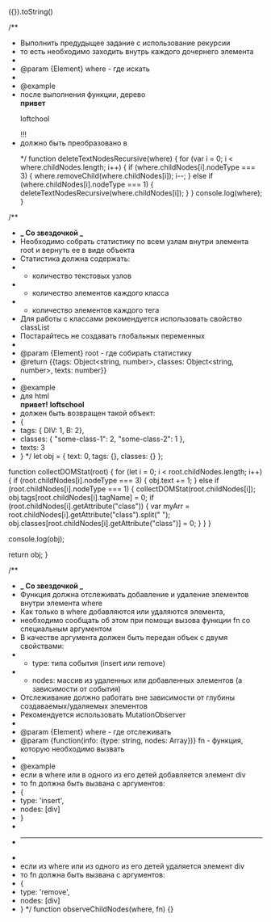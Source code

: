({}).toString()

/\*\*

- Выполнить предудыщее задание с использование рекурсии
- то есть необходимо заходить внутрь каждого дочернего элемента
-
- @param {Element} where - где искать
-
- @example
- после выполнения функции, дерево <span> <div> <b>привет</b> </div> <p>loftchool</p> !!!</span>
- должно быть преобразовано в <span><div><b></b></div><p></p></span>
  \*/
  function deleteTextNodesRecursive(where) {
  for (var i = 0; i < where.childNodes.length; i++) {
  if (where.childNodes[i].nodeType === 3) {
  where.removeChild(where.childNodes[i]);
  i--;
  } else if (where.childNodes[i].nodeType === 1) {
  deleteTextNodesRecursive(where.childNodes[i]);
  }
  }
  console.log(where);
  }

/\*\*

- **_ Со звездочкой _**
- Необходимо собрать статистику по всем узлам внутри элемента root и вернуть ее в виде объекта
- Статистика должна содержать:
- - количество текстовых узлов
- - количество элементов каждого класса
- - количество элементов каждого тега
- Для работы с классами рекомендуется использовать свойство classList
- Постарайтесь не создавать глобальных переменных
-
- @param {Element} root - где собирать статистику
- @return {{tags: Object<string, number>, classes: Object<string, number>, texts: number}}
-
- @example
- для html <div class="some-class-1"><b>привет!</b> <b class="some-class-1 some-class-2">loftschool</b></div>
- должен быть возвращен такой объект:
- {
- tags: { DIV: 1, B: 2},
- classes: { "some-class-1": 2, "some-class-2": 1 },
- texts: 3
- }
  \*/
  let obj = {
  text: 0,
  tags: {},
  classes: {}
  };

function collectDOMStat(root) {
for (let i = 0; i < root.childNodes.length; i++) {
if (root.childNodes[i].nodeType === 3) {
obj.text += 1;
} else if (root.childNodes[i].nodeType === 1) {
collectDOMStat(root.childNodes[i]);
obj.tags[root.childNodes[i].tagName] = 0;
if (root.childNodes[i].getAttribute("class")) {
var myArr = root.childNodes[i].getAttribute("class").split(" ");
obj.classes[root.childNodes[i].getAttribute("class")] = 0;
}
}
}

console.log(obj);

return obj;
}

/\*\*

- **_ Со звездочкой _**
- Функция должна отслеживать добавление и удаление элементов внутри элемента where
- Как только в where добавляются или удаляются элемента,
- необходимо сообщать об этом при помощи вызова функции fn со специальным аргументом
- В качестве аргумента должен быть передан объек с двумя свойствами:
- - type: типа события (insert или remove)
- - nodes: массив из удаленных или добавленных элементов (а зависимости от события)
- Отслеживание должно работать вне зависимости от глубины создаваемых/удаляемых элементов
- Рекомендуется использовать MutationObserver
-
- @param {Element} where - где отслеживать
- @param {function(info: {type: string, nodes: Array<Element>})} fn - функция, которую необходимо вызвать
-
- @example
- если в where или в одного из его детей добавляется элемент div
- то fn должна быть вызвана с аргументов:
- {
- type: 'insert',
- nodes: [div]
- }
-
- ***
-
- если из where или из одного из его детей удаляется элемент div
- то fn должна быть вызвана с аргументов:
- {
- type: 'remove',
- nodes: [div]
- }
  \*/
  function observeChildNodes(where, fn) {}
